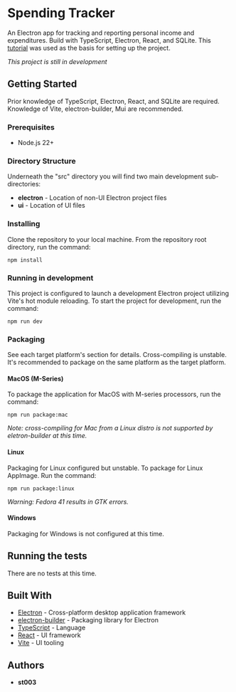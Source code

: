 # Spending Tracker

An Electron app for tracking and reporting personal income and expenditures. Build with TypeScript, Electron, React, and SQLite. This [tutorial](https://www.youtube.com/watch?v=fP-371MN0Ck) was used as the basis for setting up the project.

_This project is still in development_

## Getting Started

Prior knowledge of TypeScript, Electron, React, and SQLite are required. Knowledge of Vite, electron-builder, Mui are recommended.

### Prerequisites

* Node.js 22+

### Directory Structure

Underneath the "src" directory you will find two main development sub-directories:

* **electron** - Location of non-UI Electron project files
* **ui** - Location of UI files

### Installing

Clone the repository to your local machine. From the repository root directory, run the command:

```
npm install
```

### Running in development

This project is configured to launch a development Electron project utilizing Vite's hot module reloading. To start the project for development, run the command:

```
npm run dev
```

### Packaging

See each target platform's section for details. Cross-compiling is unstable. It's recommended to package on the same platform as the target platform.

#### MacOS (M-Series)

To package the application for MacOS with M-series processors, run the command:

```
npm run package:mac
```

_Note: cross-compiling for Mac from a Linux distro is not supported by eletron-builder at this time._

#### Linux

Packaging for Linux configured but unstable. To package for Linux AppImage. Run the command:

```
npm run package:linux
```

_Warning: Fedora 41 results in GTK errors._

#### Windows

Packaging for Windows is not configured at this time.

## Running the tests

There are no tests at this time.

## Built With

* [Electron](https://www.electronjs.org/) - Cross-platform desktop application framework
* [electron-builder](https://www.electron.build/) - Packaging library for Electron
* [TypeScript](https://www.typescriptlang.org/) - Language
* [React](https://react.dev/) - UI framework
* [Vite](https://vite.dev/) - UI tooling

## Authors

* **st003**
